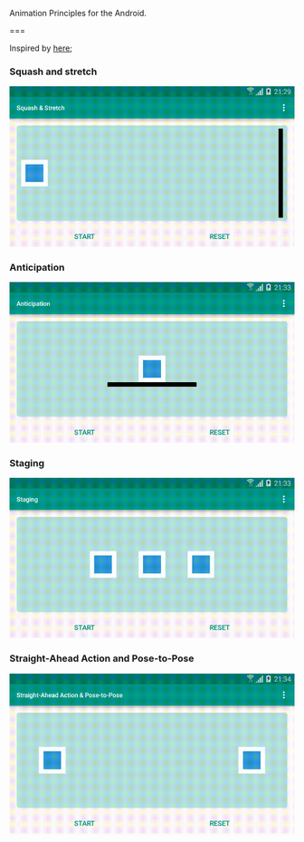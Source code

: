 Animation Principles for the Android.

===

Inspired by [here](https://cssanimation.rocks/principles/);

### Squash and stretch

<img src="./screenshots/Squash_and_Stretch.gif" alt="Squash and stretch" width="600">

### Anticipation

<img src="./screenshots/Anticipation.gif" alt="Anticipation" width="600">


### Staging

<img src="./screenshots/Staging.gif" alt="Staging" width="600">


### Straight-Ahead Action and Pose-to-Pose

<img src="./screenshots/Straight-Ahead_Action_and_Pose-to-Pose.gif" alt="Straight-Ahead Action and Pose-to-Pose" width="600">